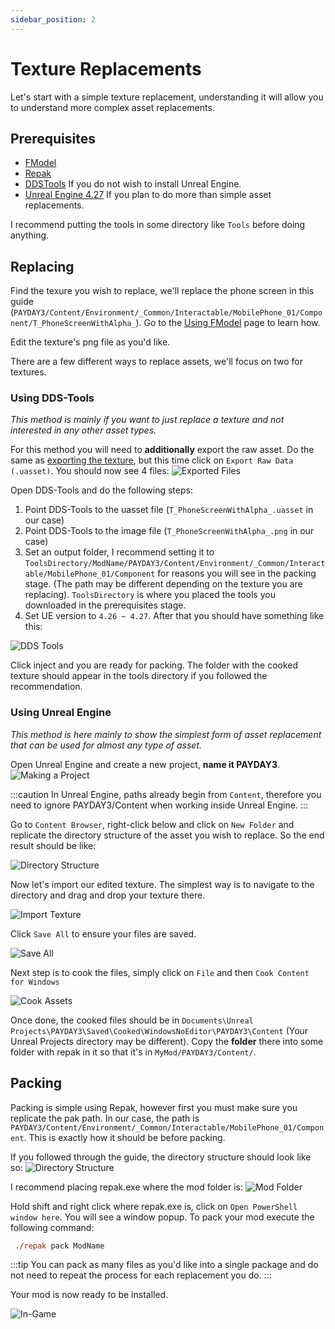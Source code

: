 ```yaml
---
sidebar_position: 2
---
```


# Texture Replacements

Let's start with a simple texture replacement, understanding it will allow you to understand more complex asset replacements.

## Prerequisites
* [FModel](/docs/additional-resources/tools#fmodel)
* [Repak](/docs/additional-resources/tools#repak-by-truman)
* [DDSTools](/docs/additional-resources/tools#dds-tools) If you do not wish to install Unreal Engine.
* [Unreal Engine 4.27](https://www.unrealengine.com/en-US/download) If you plan to do more than simple asset replacements.

I recommend putting the tools in some directory like `Tools` before doing anything.

## Replacing
Find the texure you wish to replace, we'll replace the phone screen in this guide (`PAYDAY3/Content/Environment/_Common/Interactable/MobilePhone_01/Component/T_PhoneScreenWithAlpha_`). Go to the [Using FModel](/docs/modding-basics/using-fmodel/) page to learn how.

Edit the texture's png file as you'd like.

There are a few different ways to replace assets, we'll focus on two for textures.

### Using DDS-Tools
*This method is mainly if you want to just replace a texture and not interested in any other asset types.*

For this method you will need to **additionally** export the raw asset. Do the same as [exporting the texture](/docs/modding-basics/using-fmodel/#exporting), but this time click on `Export Raw Data (.uasset)`. You should now see 4 files:
![Exported Files](assets/fmodel-5.png)

Open DDS-Tools and do the following steps:
1. Point DDS-Tools to the uasset file (`T_PhoneScreenWithAlpha_.uasset` in our case)
2. Point DDS-Tools to the image file (`T_PhoneScreenWithAlpha_.png` in our case)
3. Set an output folder, I recommend setting it to `ToolsDirectory/ModName/PAYDAY3/Content/Environment/_Common/Interactable/MobilePhone_01/Component` for reasons you will see in the packing stage. (The path may be different depending on the texture you are replacing). `ToolsDirectory` is where you placed the tools you downloaded in the prerequisites stage.
4. Set UE version to `4.26 ~ 4.27`.
After that you should have something like this:

![DDS Tools](assets/ddstools.png)

Click inject and you are ready for packing. The folder with the cooked texture should appear in the tools directory if you followed the recommendation.

### Using Unreal Engine
*This method is here mainly to show the simplest form of asset replacement that can be used for almost any type of asset.*

Open Unreal Engine and create a new project, **name it PAYDAY3**.
![Making a Project](assets/unreal-engine-1.webp)

:::caution
In Unreal Engine, paths already begin from `Content`, therefore you need to ignore PAYDAY3/Content when working inside Unreal Engine.
:::

Go to `Content Browser`, right-click below and click on `New Folder` and replicate the directory structure of the asset you wish to replace.
So the end result should be like:

![Directory Structure](assets/unreal-engine-2.png)

Now let's import our edited texture. The simplest way is to navigate to the directory and drag and drop your texture there.

![Import Texture](assets/unreal-engine-3.png)

Click `Save All` to ensure your files are saved.

![Save All](assets/unreal-engine-4.png)

Next step is to cook the files, simply click on `File` and then `Cook Content for Windows`

![Cook Assets](assets/unreal-engine-5.png)

Once done, the cooked files should be in `Documents\Unreal Projects\PAYDAY3\Saved\Cooked\WindowsNoEditor\PAYDAY3\Content` (Your Unreal Projects directory may be different).
Copy the **folder** there into some folder with repak in it so that it's in `MyMod/PAYDAY3/Content/`.

## Packing
Packing is simple using Repak, however first you must make sure you replicate the pak path.
In our case, the path is `PAYDAY3/Content/Environment/_Common/Interactable/MobilePhone_01/Component`.
This is exactly how it should be before packing.

If you followed through the guide, the directory structure should look like so:
![Directory Structure](assets/directory-structure.png)

I recommend placing repak.exe where the mod folder is:
![Mod Folder](assets/repak-1.png)

Hold shift and right click where repak.exe is, click on `Open PowerShell window here`. You will see a window popup.
To pack your mod execute the following command:
```ps
 ./repak pack ModName
```
:::tip
You can pack as many files as you'd like into a single package and do not need to repeat the process for each replacement you do.
:::

Your mod is now ready to be installed.

![In-Game](assets/ingame.png)